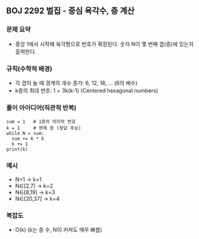 ## BOJ 2292 벌집 - 중심 육각수, 층 계산

### 문제 요약

- 중앙 1에서 시작해 육각형으로 번호가 확장된다. 숫자 N이 몇 번째 겹(층)에 있는지 출력한다.

### 규칙(수학적 배경)

- 각 겹이 늘 때 경계의 개수 증가: 6, 12, 18, ... (6의 배수)
- k층의 최대 번호: 1 + 3k(k-1) (Centered hexagonal numbers)

### 풀이 아이디어(직관적 반복)

```
sum = 1   # 1층의 마지막 번호
k = 1     # 현재 층 (정답 후보)
while N > sum:
  sum += 6 * k
  k += 1
print(k)
```

### 예시

- N=1 → k=1
- N∈[2,7] → k=2
- N∈[8,19] → k=3
- N∈[20,37] → k=4

### 복잡도

- O(k) (k는 층 수, N이 커져도 매우 빠름)
